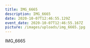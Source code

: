 ```yaml
---
title: IMG_6665
description: IMG_6665
date: 2020-10-07T12:46:55.129Z
event_date: 2020-10-07T12:46:55.167Z
picture: /images/uploads/img_6665.jpg
---
```

IMG_6665